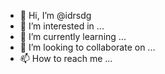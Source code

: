 - 👋 Hi, I’m @idrsdg
- 👀 I’m interested in ...
- 🌱 I’m currently learning ...
- 💞️ I’m looking to collaborate on ...
- 📫 How to reach me ...

<!---
idrsdg/idrsdg is a ✨ special ✨ repository because its `README.md` (this file) appears on your GitHub profile.
You can click the Preview link to take a look at your changes.
--->
